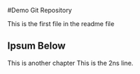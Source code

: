 #Demo Git Repository

This is the first file in the readme file


## Ipsum Below

This is another chapter
This is the 2ns line.